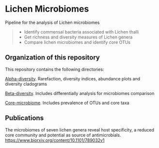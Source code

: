 # Lichen Microbiomes

Pipeline for the analysis of Lichen microbiomes
> * Identify commensal bacteria associated with Lichen thalli
> * Get richness and diversity measures of Lichen genera
> * Compare lichen microbiomes and identify core OTUs
 
 
 ## Organization of this repository

 This repository contains the following directories:

[Alpha-diversity](https://github.com/mariaasierra/Lichen_Microbiome/tree/master/Alpha-diversity). Rarefaction, diversity indices, abundance plots and diversity cladograms
 
[Beta-diversity](https://github.com/mariaasierra/Lichen_Microbiome/tree/master/Beta-diversity). Includes differentially analysis for microbiomes comparison 

[Core-microbiome](https://github.com/mariaasierra/Lichen_Microbiome/tree/master/Core-microbiome). Includes prevalence of OTUs and core taxa

## Publications

The microbiomes of seven lichen genera reveal host specificity, a reduced core community and potential as source of antimicrobials. https://www.biorxiv.org/content/10.1101/789032v1
